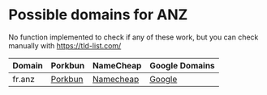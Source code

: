 # Possible domains for ANZ

No function implemented to check if any of these work, but you can check manually with https://tld-list.com/

| Domain | Porkbun | NameCheap | Google Domains |
|---|---|---|---|
| fr.anz | [Porkbun](https://porkbun.com/checkout/search?prb=e814663da1&tlds=&idnLanguage=&search=search&q=fr.anz) | [Namecheap](https://www.namecheap.com/domains/registration/results/?domain=fr.anz) | [Google](https://domains.google.com/registrar/search?searchTerm=fr.anz) |
